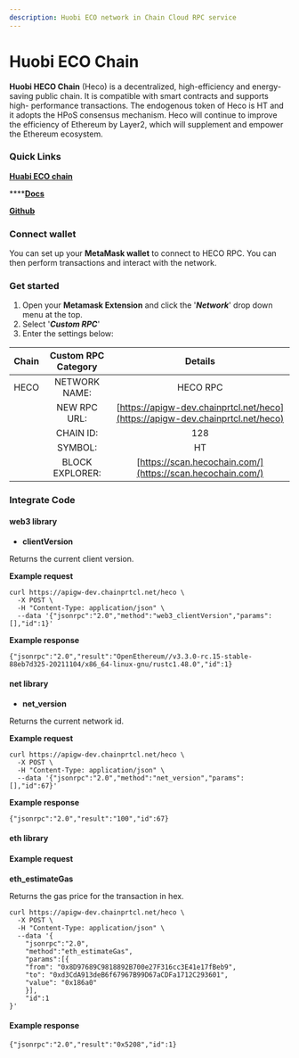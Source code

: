 ```yaml
---
description: Huobi ECO network in Chain Cloud RPC service
---
```


# Huobi ECO Chain

**Huobi HECO Chain** (Heco) is a decentralized, high-efficiency and energy-saving public chain. It is compatible with smart contracts and supports high- performance transactions. The endogenous token of Heco is HT and it adopts the HPoS consensus mechanism. Heco will continue to improve the efficiency of Ethereum by Layer2, which will supplement and empower the Ethereum ecosystem.

### **Quick Links**[​](https://docs.chain.com/docs/cloud/supported-chains/huobi/#quick-links) <a href="#quick-links" id="quick-links"></a>

****[**Huabi ECO chain**](https://www.hecochain.com/en-us/)****

****[**Docs**](https://docs.hecochain.com/#/)**​**

****[**Github**](https://github.com/stars-labs/)****

### Connect wallet[​](https://docs.chain.com/docs/cloud/supported-chains/huobi/#connect-wallet) <a href="#connect-wallet" id="connect-wallet"></a>

You can set up your **MetaMask wallet** to connect to HECO RPC. You can then perform transactions and interact with the network.

### Get started[​](https://docs.chain.com/docs/cloud/supported-chains/huobi/#get-started) <a href="#get-started" id="get-started"></a>

1. Open your **Metamask Extension** and click the '_**Network**_' drop down menu at the top.
2. Select '_**Custom RPC**_'
3. Enter the settings below:

| Chain | Custom RPC Category |                                    Details                                     |
| :---: | :-----------------: | :----------------------------------------------------------------------------: |
| HECO  |    NETWORK NAME:    |                                    HECO RPC                                    |
|       |    NEW RPC URL:     | [https://apigw-dev.chainprtcl.net/heco](https://apigw-dev.chainprtcl.net/heco) |
|       |      CHAIN ID:      |                                      128                                       |
|       |       SYMBOL:       |                                       HT                                       |
|       |   BLOCK EXPLORER:   |           [https://scan.hecochain.com/](https://scan.hecochain.com/)           |

### Integrate Code[​](https://docs.chain.com/docs/cloud/supported-chains/huobi/#gnosis-1) <a href="#gnosis-1" id="gnosis-1"></a>

#### web3 library[​](https://docs.chain.com/docs/cloud/supported-chains/huobi/#web3-library) <a href="#web3-library" id="web3-library"></a>

* **clientVersion**

Returns the current client version.

**Example request**[**​**](https://docs.chain.com/docs/cloud/supported-chains/huobi/#example-request)

```
curl https://apigw-dev.chainprtcl.net/heco \
  -X POST \
  -H "Content-Type: application/json" \
  --data '{"jsonrpc":"2.0","method":"web3_clientVersion","params":[],"id":1}'
```

**Example response**[**​**](https://docs.chain.com/docs/cloud/supported-chains/huobi/#example-response)

```
{"jsonrpc":"2.0","result":"OpenEthereum//v3.3.0-rc.15-stable-88eb7d325-20211104/x86_64-linux-gnu/rustc1.48.0","id":1}
```

#### net library[​](https://docs.chain.com/docs/cloud/supported-chains/huobi/#net-library) <a href="#net-library" id="net-library"></a>

* **net\_version**

Returns the current network id.

**Example request**[**​**](https://docs.chain.com/docs/cloud/supported-chains/huobi/#example-request-1)

```
curl https://apigw-dev.chainprtcl.net/heco \
  -X POST \
  -H "Content-Type: application/json" \
  --data '{"jsonrpc":"2.0","method":"net_version","params":[],"id":67}'
```

**Example response**[**​**](https://docs.chain.com/docs/cloud/supported-chains/huobi/#example-response-1)

```
{"jsonrpc":"2.0","result":"100","id":67}
```

#### eth library[​](https://docs.chain.com/docs/cloud/supported-chains/huobi/#eth-library) <a href="#eth-library" id="eth-library"></a>

#### Example request[​](https://docs.chain.com/docs/cloud/supported-chains/huobi/#example-request-2) <a href="#example-request-2" id="example-request-2"></a>

**eth\_estimateGas**

Returns the gas price for the transaction in hex.

```
curl https://apigw-dev.chainprtcl.net/heco \
  -X POST \
  -H "Content-Type: application/json" \
  --data '{
    "jsonrpc":"2.0",
    "method":"eth_estimateGas",
    "params":[{
    "from": "0x8D97689C9818892B700e27F316cc3E41e17fBeb9",
    "to": "0xd3CdA913deB6f67967B99D67aCDFa1712C293601",
    "value": "0x186a0"
    }],
    "id":1
}'
```

#### Example response[​](https://docs.chain.com/docs/cloud/supported-chains/huobi/#example-response-2) <a href="#example-response-2" id="example-response-2"></a>

```
{"jsonrpc":"2.0","result":"0x5208","id":1}
```